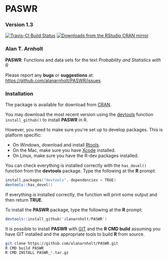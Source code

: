 PASWR
========

### Version 1.3

[![Travis-CI Build Status](https://travis-ci.org/alanarnholt/PASWR.svg?branch=master)](https://travis-ci.org/alanarnholt/PASWR)
[![Downloads from the RStudio CRAN mirror](https://cranlogs.r-pkg.org/badges/PASWR)](https://cran.rstudio.com/package=PASWR)

### Alan T. Arnholt

**PASWR**: Functions and data sets for the text *Probability and Statistics with R*

Please report any **bugs** or **suggestions** at:
<https://github.com/alanarnholt/PASWR/issues>.

### Installation

The package is available for download from
[CRAN](https://CRAN.R-project.org/package=PASWR).

You may download the most recent version using the [devtools](https://github.com/r-lib/devtools) function `install_github()` to install **PASWR** in R.

However, you need to make sure you're set up to develop packages. This is platform specific:

* On Windows, download and install [Rtools](https://CRAN.R-project.org/bin/windows/Rtools/).
* On the Mac, make sure you have [Xcode](https://developer.apple.com/xcode/) installed.
* On Linux, make sure you have the R-dev packages installed.

You can check everything is installed correctly with the `has_devel()` function from the **devtools** package. Type the following at 
the **R** prompt:


```s
install.packages("devtools", dependencies = TRUE)    
devtools::has_devel()
```

If everything is installed correctly, the function will print some output and then return **TRUE**.

To install the **PASWR** package, type the following at the **R** prompt:


```s
devtools::install_github('alanarnholt/PASWR')
```
    
It is possible to install **PASWR** with [GIT](https://git-scm.com/) and the **R CMD build** assuming you have GIT installed and the appropriate tools to build **R** from source.

```bash
git clone https://github.com/alanarnholt/PASWR.git
R CMD build PASWR
R CMD INSTALL PASWR_*.tar.gz
```

